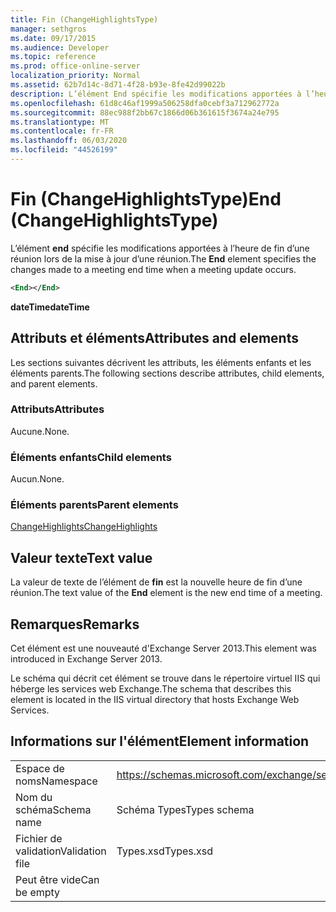 ```yaml
---
title: Fin (ChangeHighlightsType)
manager: sethgros
ms.date: 09/17/2015
ms.audience: Developer
ms.topic: reference
ms.prod: office-online-server
localization_priority: Normal
ms.assetid: 62b7d14c-8d71-4f28-b93e-8fe42d99022b
description: L’élément End spécifie les modifications apportées à l’heure de fin d’une réunion lors de la mise à jour d’une réunion.
ms.openlocfilehash: 61d8c46af1999a506258dfa0cebf3a712962772a
ms.sourcegitcommit: 88ec988f2bb67c1866d06b361615f3674a24e795
ms.translationtype: MT
ms.contentlocale: fr-FR
ms.lasthandoff: 06/03/2020
ms.locfileid: "44526199"
---
```

# <a name="end-changehighlightstype"></a><span data-ttu-id="39e55-103">Fin (ChangeHighlightsType)</span><span class="sxs-lookup"><span data-stu-id="39e55-103">End (ChangeHighlightsType)</span></span>

<span data-ttu-id="39e55-104">L’élément **end** spécifie les modifications apportées à l’heure de fin d’une réunion lors de la mise à jour d’une réunion.</span><span class="sxs-lookup"><span data-stu-id="39e55-104">The **End** element specifies the changes made to a meeting end time when a meeting update occurs.</span></span> 
  
```XML
<End></End>
```

 <span data-ttu-id="39e55-105">**dateTime**</span><span class="sxs-lookup"><span data-stu-id="39e55-105">**dateTime**</span></span>
## <a name="attributes-and-elements"></a><span data-ttu-id="39e55-106">Attributs et éléments</span><span class="sxs-lookup"><span data-stu-id="39e55-106">Attributes and elements</span></span>

<span data-ttu-id="39e55-107">Les sections suivantes décrivent les attributs, les éléments enfants et les éléments parents.</span><span class="sxs-lookup"><span data-stu-id="39e55-107">The following sections describe attributes, child elements, and parent elements.</span></span>
  
### <a name="attributes"></a><span data-ttu-id="39e55-108">Attributs</span><span class="sxs-lookup"><span data-stu-id="39e55-108">Attributes</span></span>

<span data-ttu-id="39e55-109">Aucune.</span><span class="sxs-lookup"><span data-stu-id="39e55-109">None.</span></span>
  
### <a name="child-elements"></a><span data-ttu-id="39e55-110">Éléments enfants</span><span class="sxs-lookup"><span data-stu-id="39e55-110">Child elements</span></span>

<span data-ttu-id="39e55-111">Aucun.</span><span class="sxs-lookup"><span data-stu-id="39e55-111">None.</span></span>
  
### <a name="parent-elements"></a><span data-ttu-id="39e55-112">Éléments parents</span><span class="sxs-lookup"><span data-stu-id="39e55-112">Parent elements</span></span>

[<span data-ttu-id="39e55-113">ChangeHighlights</span><span class="sxs-lookup"><span data-stu-id="39e55-113">ChangeHighlights</span></span>](changehighlights.md)
  
## <a name="text-value"></a><span data-ttu-id="39e55-114">Valeur texte</span><span class="sxs-lookup"><span data-stu-id="39e55-114">Text value</span></span>

<span data-ttu-id="39e55-115">La valeur de texte de l’élément de **fin** est la nouvelle heure de fin d’une réunion.</span><span class="sxs-lookup"><span data-stu-id="39e55-115">The text value of the **End** element is the new end time of a meeting.</span></span> 
  
## <a name="remarks"></a><span data-ttu-id="39e55-116">Remarques</span><span class="sxs-lookup"><span data-stu-id="39e55-116">Remarks</span></span>

<span data-ttu-id="39e55-117">Cet élément est une nouveauté d'Exchange Server 2013.</span><span class="sxs-lookup"><span data-stu-id="39e55-117">This element was introduced in Exchange Server 2013.</span></span>
  
<span data-ttu-id="39e55-118">Le schéma qui décrit cet élément se trouve dans le répertoire virtuel IIS qui héberge les services web Exchange.</span><span class="sxs-lookup"><span data-stu-id="39e55-118">The schema that describes this element is located in the IIS virtual directory that hosts Exchange Web Services.</span></span>
  
## <a name="element-information"></a><span data-ttu-id="39e55-119">Informations sur l'élément</span><span class="sxs-lookup"><span data-stu-id="39e55-119">Element information</span></span>

|||
|:-----|:-----|
|<span data-ttu-id="39e55-120">Espace de noms</span><span class="sxs-lookup"><span data-stu-id="39e55-120">Namespace</span></span>  <br/> |https://schemas.microsoft.com/exchange/services/2006/types  <br/> |
|<span data-ttu-id="39e55-121">Nom du schéma</span><span class="sxs-lookup"><span data-stu-id="39e55-121">Schema name</span></span>  <br/> |<span data-ttu-id="39e55-122">Schéma Types</span><span class="sxs-lookup"><span data-stu-id="39e55-122">Types schema</span></span>  <br/> |
|<span data-ttu-id="39e55-123">Fichier de validation</span><span class="sxs-lookup"><span data-stu-id="39e55-123">Validation file</span></span>  <br/> |<span data-ttu-id="39e55-124">Types.xsd</span><span class="sxs-lookup"><span data-stu-id="39e55-124">Types.xsd</span></span>  <br/> |
|<span data-ttu-id="39e55-125">Peut être vide</span><span class="sxs-lookup"><span data-stu-id="39e55-125">Can be empty</span></span>  <br/> ||
   

